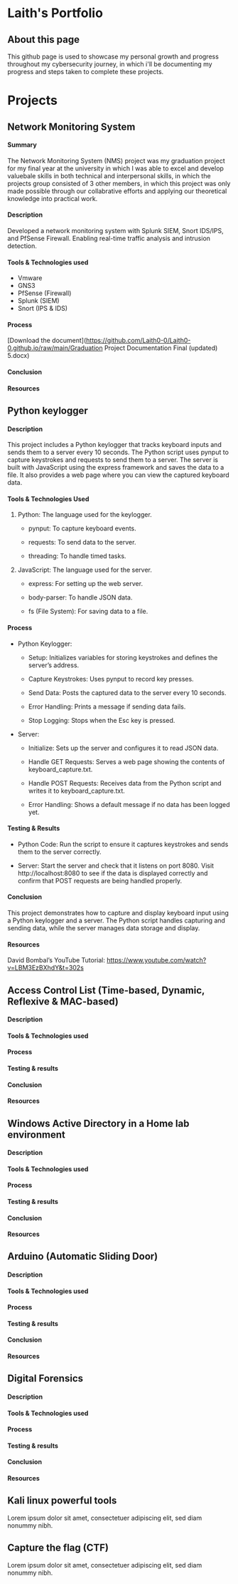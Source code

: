 # Laith's Portfolio
## About this page
This github page is used to showcase my personal growth and progress throughout my cybersecurity journey, in which i'll be documenting my progress and steps taken to complete these projects.
# Projects
## Network Monitoring System
#### Summary
The Network Monitoring System (NMS) project was my graduation project for my final year at the university in which I was able to excel and develop valuebale skills in both technical and interpersonal skills, in which the projects group consisted of 3 other members, in which this project was only made possible through our collabrative efforts and applying our theoretical knowledge into practical work. 
#### Description
Developed a network monitoring system with Splunk SIEM, Snort IDS/IPS, and PfSense Firewall. Enabling real-time traffic analysis and intrusion detection.
#### Tools & Technologies used
   * Vmware
   * GNS3
   * PfSense (Firewall)
   * Splunk (SIEM)
   * Snort (IPS & IDS)
#### Process
[Download the document](https://github.com/Laith0-0/Laith0-0.github.io/raw/main/Graduation Project Documentation Final (updated) 5.docx)
#### Conclusion
#### Resources
## Python keylogger
#### Description
This project includes a Python keylogger that tracks keyboard inputs and sends them to a server every 10 seconds. The Python script uses pynput to capture keystrokes and requests to send them to a server. The server is built with JavaScript using the express framework and saves the data to a file. It also provides a web page where you can view the captured keyboard data.
#### Tools & Technologies Used
1. Python: The language used for the keylogger.
   
   * pynput: To capture keyboard events.
    
   * requests: To send data to the server.
    
   * threading: To handle timed tasks.
     
2. JavaScript: The language used for the server.
   
   * express: For setting up the web server.
    
   * body-parser: To handle JSON data.
    
   * fs (File System): For saving data to a file.
    
#### Process
* Python Keylogger:
  
   * Setup: Initializes variables for storing keystrokes and defines the server’s address.
     
   * Capture Keystrokes: Uses pynput to record key presses.
     
   * Send Data: Posts the captured data to the server every 10 seconds.
     
   * Error Handling: Prints a message if sending data fails.
     
   * Stop Logging: Stops when the Esc key is pressed.
  
* Server:
  
   * Initialize: Sets up the server and configures it to read JSON data.
     
   * Handle GET Requests: Serves a web page showing the contents of keyboard_capture.txt.
     
   * Handle POST Requests: Receives data from the Python script and writes it to keyboard_capture.txt.
     
   * Error Handling: Shows a default message if no data has been logged yet.
     
#### Testing & Results

* Python Code: Run the script to ensure it captures keystrokes and sends them to the server correctly.
  
* Server: Start the server and check that it listens on port 8080. Visit http://localhost:8080 to see if the data is displayed correctly and confirm that POST requests are being handled properly.
  
#### Conclusion
This project demonstrates how to capture and display keyboard input using a Python keylogger and a server. The Python script handles capturing and sending data, while the server manages data storage and display.
#### Resources
David Bombal’s YouTube Tutorial: <https://www.youtube.com/watch?v=LBM3EzBXhdY&t=302s>
## Access Control List (Time-based, Dynamic, Reflexive & MAC-based)
#### Description
#### Tools & Technologies used
#### Process
#### Testing & results
#### Conclusion
#### Resources
## Windows Active Directory in a Home lab environment
#### Description
#### Tools & Technologies used
#### Process
#### Testing & results
#### Conclusion
#### Resources
## Arduino (Automatic Sliding Door)
#### Description
#### Tools & Technologies used
#### Process
#### Testing & results
#### Conclusion
#### Resources
## Digital Forensics
#### Description
#### Tools & Technologies used
#### Process
#### Testing & results
#### Conclusion
#### Resources
## Kali linux powerful tools
Lorem ipsum dolor sit amet, consectetuer adipiscing elit, sed diam nonummy nibh.
## Capture the flag (CTF)
Lorem ipsum dolor sit amet, consectetuer adipiscing elit, sed diam nonummy nibh.
